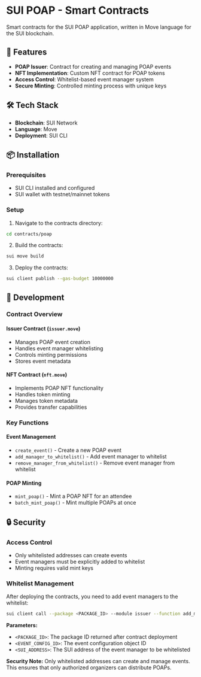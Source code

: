 # SUI POAP - Smart Contracts

Smart contracts for the SUI POAP application, written in Move language for the SUI blockchain.

## 🚀 Features

- **POAP Issuer**: Contract for creating and managing POAP events
- **NFT Implementation**: Custom NFT contract for POAP tokens
- **Access Control**: Whitelist-based event manager system
- **Secure Minting**: Controlled minting process with unique keys

## 🛠️ Tech Stack

- **Blockchain**: SUI Network
- **Language**: Move
- **Deployment**: SUI CLI

## 📦 Installation

### Prerequisites

- SUI CLI installed and configured
- SUI wallet with testnet/mainnet tokens

### Setup

1. Navigate to the contracts directory:
```bash
cd contracts/poap
```

2. Build the contracts:
```bash
sui move build
```

3. Deploy the contracts:
```bash
sui client publish --gas-budget 10000000
```

## 🔧 Development

### Contract Overview

#### Issuer Contract (`issuer.move`)
- Manages POAP event creation
- Handles event manager whitelisting
- Controls minting permissions
- Stores event metadata

#### NFT Contract (`nft.move`)
- Implements POAP NFT functionality
- Handles token minting
- Manages token metadata
- Provides transfer capabilities

### Key Functions

#### Event Management
- `create_event()` - Create a new POAP event
- `add_manager_to_whitelist()` - Add event manager to whitelist
- `remove_manager_from_whitelist()` - Remove event manager from whitelist

#### POAP Minting
- `mint_poap()` - Mint a POAP NFT for an attendee
- `batch_mint_poap()` - Mint multiple POAPs at once

## 🔒 Security

### Access Control
- Only whitelisted addresses can create events
- Event managers must be explicitly added to whitelist
- Minting requires valid mint keys

### Whitelist Management
After deploying the contracts, you need to add event managers to the whitelist:

```bash
sui client call --package <PACKAGE_ID> --module issuer --function add_manager_to_whitelist --args <EVENT_CONFIG_ID> <SUI_ADDRESS> --gas-budget 100000000
```

**Parameters:**
- `<PACKAGE_ID>`: The package ID returned after contract deployment
- `<EVENT_CONFIG_ID>`: The event configuration object ID
- `<SUI_ADDRESS>`: The SUI address of the event manager to be whitelisted

**Security Note:** Only whitelisted addresses can create and manage events. This ensures that only authorized organizers can distribute POAPs.